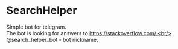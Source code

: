 # SearchHelper
Simple bot for telegram. <br/>
The bot is looking for answers to https://stackoverflow.com/.<br/><br/>
@search_helper_bot - bot nickname.<br>
